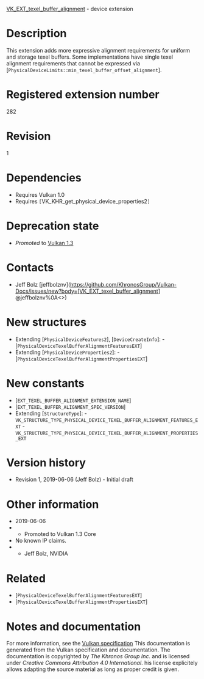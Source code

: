 [VK_EXT_texel_buffer_alignment](https://www.khronos.org/registry/vulkan/specs/1.3-extensions/man/html/VK_EXT_texel_buffer_alignment.html) - device extension

# Description
This extension adds more expressive alignment requirements for uniform and
storage texel buffers.
Some implementations have single texel alignment requirements that cannot be
expressed via
[`PhysicalDeviceLimits::min_texel_buffer_offset_alignment`].

# Registered extension number
282

# Revision
1

# Dependencies
- Requires Vulkan 1.0
- Requires `[`VK_KHR_get_physical_device_properties2`]`

# Deprecation state
- *Promoted* to [Vulkan 1.3](https://www.khronos.org/registry/vulkan/specs/1.3-extensions/html/vkspec.html#versions-1.3-promotions)

# Contacts
- Jeff Bolz [jeffbolznv](https://github.com/KhronosGroup/Vulkan-Docs/issues/new?body=[VK_EXT_texel_buffer_alignment] @jeffbolznv%0A<<Here describe the issue or question you have about the VK_EXT_texel_buffer_alignment extension>>)

# New structures
- Extending [`PhysicalDeviceFeatures2`], [`DeviceCreateInfo`]:  - [`PhysicalDeviceTexelBufferAlignmentFeaturesEXT`] 
- Extending [`PhysicalDeviceProperties2`]:  - [`PhysicalDeviceTexelBufferAlignmentPropertiesEXT`]

# New constants
- [`EXT_TEXEL_BUFFER_ALIGNMENT_EXTENSION_NAME`]
- [`EXT_TEXEL_BUFFER_ALIGNMENT_SPEC_VERSION`]
- Extending [`StructureType`]:  - `VK_STRUCTURE_TYPE_PHYSICAL_DEVICE_TEXEL_BUFFER_ALIGNMENT_FEATURES_EXT`  - `VK_STRUCTURE_TYPE_PHYSICAL_DEVICE_TEXEL_BUFFER_ALIGNMENT_PROPERTIES_EXT`

# Version history
- Revision 1, 2019-06-06 (Jeff Bolz)  - Initial draft

# Other information
* 2019-06-06
*   - Promoted to Vulkan 1.3 Core 
* No known IP claims.
*   - Jeff Bolz, NVIDIA

# Related
- [`PhysicalDeviceTexelBufferAlignmentFeaturesEXT`]
- [`PhysicalDeviceTexelBufferAlignmentPropertiesEXT`]

# Notes and documentation
For more information, see the [Vulkan specification](https://www.khronos.org/registry/vulkan/specs/1.3-extensions/html/vkspec.html)
This documentation is generated from the Vulkan specification and documentation.
The documentation is copyrighted by *The Khronos Group Inc.* and is licensed under *Creative Commons Attribution 4.0 International*.
his license explicitely allows adapting the source material as long as proper credit is given.
        